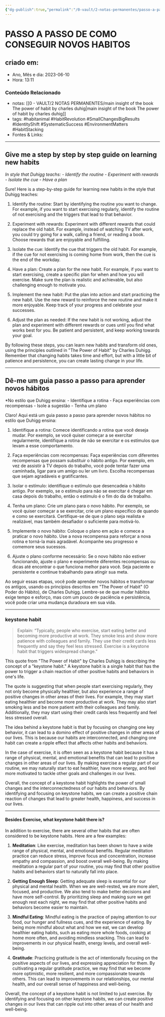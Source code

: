 ```yaml
---
{"dg-publish":true,"permalink":"/0-vault/2-notas-permanentes/passo-a-passo-de-como-conseguir-novos-habitos/","tags":["permanente","habitanimal","HabitRevolution","SmallChangesBigResults","IdentityShift","SystematicSuccess","EnvironmentMatters","HabitStacking"],"dgHomeLink":true,"dgShowLocalGraph":true,"dgShowFileTree":true,"dgEnableSearch":true,"noteIcon":""}
---
```


# PASSO A PASSO DE COMO CONSEGUIR NOVOS HABITOS

## criado em: 
-  Ano, Mês e dia: 2023-06-10
- Hora: 13:11

### Conteúdo Relacionado
- notas: [[0 - VAULT/2 NOTAS PERMANENTES/main insight of the book The power of habit by charles duhig\|main insight of the book The power of habit by charles duhig]]
- tags: #habitanimal #HabitRevolution #SmallChangesBigResults #IdentityShift #SystematicSuccess #EnvironmentMatters #HabitStacking
- Fontes & Links: 
---

## Give me a step by step by step guide on learning new habits 

*In style that Duhigg teachs: - Identify the routine - Experiment with rewards - Isolate the cue - Have a plan*

Sure! Here is a step-by-step guide for learning new habits in the style that Duhigg teaches:

1. Identify the routine: Start by identifying the routine you want to change. For example, if you want to start exercising regularly, identify the routine of not exercising and the triggers that lead to that behavior.
    
2. Experiment with rewards: Experiment with different rewards that could replace the old habit. For example, instead of watching TV after work, you could try going for a walk, calling a friend, or reading a book. Choose rewards that are enjoyable and fulfilling.
    
3. Isolate the cue: Identify the cue that triggers the old habit. For example, if the cue for not exercising is coming home from work, then the cue is the end of the workday.
    
4. Have a plan: Create a plan for the new habit. For example, if you want to start exercising, create a specific plan for when and how you will exercise. Make sure the plan is realistic and achievable, but also challenging enough to motivate you.
    
5. Implement the new habit: Put the plan into action and start practicing the new habit. Use the new reward to reinforce the new routine and make it more enjoyable. Keep track of your progress and celebrate your successes.
    
6. Adjust the plan as needed: If the new habit is not working, adjust the plan and experiment with different rewards or cues until you find what works best for you. Be patient and persistent, and keep working towards your goal.

By following these steps, you can learn new habits and transform old ones, using the principles outlined in "The Power of Habit" by Charles Duhigg. Remember that changing habits takes time and effort, but with a little bit of patience and persistence, you can create lasting change in your life.

---

## Dê-me um guia passo a passo para aprender novos hábitos 

*No estilo que Duhigg ensina: - Identifique a rotina - Faça experiências com recompensas - Isole a sugestão - Tenha um plano

Claro! Aqui está um guia passo a passo para aprender novos hábitos no estilo que Duhigg ensina:

1. Identifique a rotina: Comece identificando a rotina que você deseja mudar. Por exemplo, se você quiser começar a se exercitar regularmente, identifique a rotina de não se exercitar e os estímulos que levam a esse comportamento.
    
2. Faça experiências com recompensas: Faça experiências com diferentes recompensas que possam substituir o hábito antigo. Por exemplo, em vez de assistir à TV depois do trabalho, você pode tentar fazer uma caminhada, ligar para um amigo ou ler um livro. Escolha recompensas que sejam agradáveis e gratificantes.
    
3. Isolar o estímulo: identifique o estímulo que desencadeia o hábito antigo. Por exemplo, se o estímulo para não se exercitar é chegar em casa depois do trabalho, então o estímulo é o fim do dia de trabalho.
    
4. Tenha um plano: Crie um plano para o novo hábito. Por exemplo, se você quiser começar a se exercitar, crie um plano específico de quando e como se exercitará. Certifique-se de que o plano seja realista e realizável, mas também desafiador o suficiente para motivá-lo.
    
5. Implemente o novo hábito: Coloque o plano em ação e comece a praticar o novo hábito. Use a nova recompensa para reforçar a nova rotina e torná-la mais agradável. Acompanhe seu progresso e comemore seus sucessos.
    
6. Ajuste o plano conforme necessário: Se o novo hábito não estiver funcionando, ajuste o plano e experimente diferentes recompensas ou dicas até encontrar o que funciona melhor para você. Seja paciente e persistente e continue trabalhando para atingir sua meta.

Ao seguir essas etapas, você pode aprender novos hábitos e transformar os antigos, usando os princípios descritos em "The Power of Habit" (O Poder do Hábito), de Charles Duhigg. Lembre-se de que mudar hábitos exige tempo e esforço, mas com um pouco de paciência e persistência, você pode criar uma mudança duradoura em sua vida.


---

### keystone habit


> Explain: “Typically, people who exercise, start eating better and becoming more productive at work. They smoke less and show more patience with colleagues and family. They use their credit cards less frequently and say they feel less stressed. Exercise is a keystone habit that triggers widespread change.”

This quote from "The Power of Habit" by Charles Duhigg is describing the concept of a "keystone habit." A keystone habit is a single habit that has the power to trigger a chain reaction of other positive habits and behaviors in one's life.

The quote is suggesting that when people start exercising regularly, they not only become physically healthier, but also experience a range of positive changes in other areas of their lives. For example, they may start eating healthier and become more productive at work. They may also start smoking less and be more patient with their colleagues and family. Additionally, they may start using their credit cards less frequently and feel less stressed overall.

The idea behind a keystone habit is that by focusing on changing one key behavior, it can lead to a domino effect of positive changes in other areas of our lives. This is because our habits are interconnected, and changing one habit can create a ripple effect that affects other habits and behaviors.

In the case of exercise, it is often seen as a keystone habit because it has a range of physical, mental, and emotional benefits that can lead to positive changes in other areas of our lives. By making exercise a regular part of our routine, we may naturally start to eat healthier, have more energy, and feel more motivated to tackle other goals and challenges in our lives.

Overall, the concept of a keystone habit highlights the power of small changes and the interconnectedness of our habits and behaviors. By identifying and focusing on keystone habits, we can create a positive chain reaction of changes that lead to greater health, happiness, and success in our lives.

---

#### Besides Exercise, what keystone habit there is?

In addition to exercise, there are several other habits that are often considered to be keystone habits. Here are a few examples:

1. **Meditation**: Like exercise, meditation has been shown to have a wide range of physical, mental, and emotional benefits. Regular meditation practice can reduce stress, improve focus and concentration, increase empathy and compassion, and boost overall well-being. By making meditation a regular part of your routine, you may find that other positive habits and behaviors start to naturally fall into place.
    
2. **Getting Enough Sleep**: Getting adequate sleep is essential for our physical and mental health. When we are well-rested, we are more alert, focused, and productive. We also tend to make better decisions and have more self-control. By prioritizing sleep and making sure we get enough rest each night, we may find that other positive habits and behaviors become easier to maintain.
    
3. **Mindful Eating**: Mindful eating is the practice of paying attention to our food, our hunger and fullness cues, and the experience of eating. By being more mindful about what and how we eat, we can develop healthier eating habits, such as eating more whole foods, cooking at home more often, and avoiding mindless snacking. This can lead to improvements in our physical health, energy levels, and overall well-being.
    
4. **Gratitude**: Practicing gratitude is the act of intentionally focusing on the positive aspects of our lives, and expressing appreciation for them. By cultivating a regular gratitude practice, we may find that we become more optimistic, more resilient, and more compassionate towards others. This can lead to improvements in our relationships, our mental health, and our overall sense of happiness and well-being.

Overall, the concept of a keystone habit is not limited to just exercise. By identifying and focusing on other keystone habits, we can create positive changes in our lives that can ripple out into other areas of our health and well-being.
